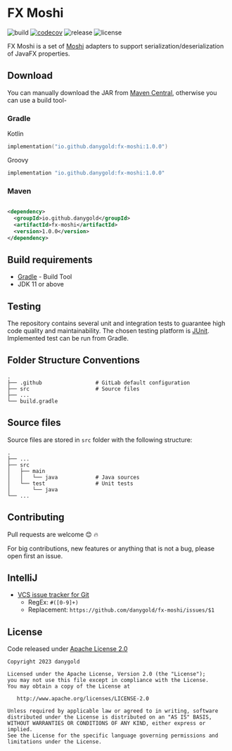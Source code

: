# FX Moshi

![build](https://github.com/danygold/fx-moshi/actions/workflows/build.yml/badge.svg)
[![codecov](https://codecov.io/gh/danygold/fx-moshi/branch/master/graph/badge.svg)](https://codecov.io/gh/danygold/fx-moshi)
![release](https://img.shields.io/badge/version-1.0.0-yellow)
![license](https://img.shields.io/badge/License-Apache_2.0-blue)

FX Moshi is a set of [Moshi](https://github.com/square/moshi) adapters to support serialization/deserialization of
JavaFX properties.

## Download

You can manually download the JAR from
[Maven Central](https://repo1.maven.org/maven2/io/danygold/danygold/fx-moshi/), otherwise you can use a build tool-

### Gradle

Kotlin

```kotlin
implementation("io.github.danygold:fx-moshi:1.0.0")
```

Groovy

```groovy
implementation "io.github.danygold:fx-moshi:1.0.0"
```

### Maven

```xml

<dependency>
  <groupId>io.github.danygold</groupId>
  <artifactId>fx-moshi</artifactId>
  <version>1.0.0</version>
</dependency>
```

## Build requirements

- [Gradle](https://gradle.org/) - Build Tool
- JDK 11 or above

## Testing

The repository contains several unit and integration tests to guarantee high code quality and maintainability. The
chosen testing platform is [JUnit](https://junit.org/junit5/). Implemented test can be run from Gradle.

## Folder Structure Conventions

    .
    ├── .github                 # GitLab default configuration
    ├── src                     # Source files
    ├── ...
    └── build.gradle

## Source files

Source files are stored in `src` folder with the following structure:

    .
    ├── ...
    ├── src                    
    │   ├── main
    │   │   └── java            # Java sources
    │   └── test                # Unit tests
    │       └── java            
    └── ...

## Contributing

Pull requests are welcome :blush: :fire:

For big contributions, new features or anything that is not a bug, please open first an issue.

## IntelliJ

* [VCS issue tracker for Git](https://www.jetbrains.com/help/idea/handling-issues.html)
  * RegEx: ```#([0-9]+)```
  * Replacement: ```https://github.com/danygold/fx-moshi/issues/$1```

## License

Code released under [Apache License 2.0](https://github.com/danygold/fx-moshi/blob/master/LICENSE)

    Copyright 2023 danygold

    Licensed under the Apache License, Version 2.0 (the "License");
    you may not use this file except in compliance with the License.
    You may obtain a copy of the License at

       http://www.apache.org/licenses/LICENSE-2.0

    Unless required by applicable law or agreed to in writing, software
    distributed under the License is distributed on an "AS IS" BASIS,
    WITHOUT WARRANTIES OR CONDITIONS OF ANY KIND, either express or implied.
    See the License for the specific language governing permissions and
    limitations under the License.
